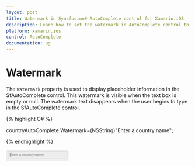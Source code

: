 ```yaml
---
layout: post
title: Watermark in Syncfusion® AutoComplete control for Xamarin.iOS
description: Learn how to set the watermark in AutoComplete control to provide helpful placeholder text for users.
platform: xamarin.ios
control: AutoComplete
documentation: ug
---
```


# Watermark

The `Watermark` property is used to display placeholder information in the SfAutoComplete control. This watermark is visible when the text box is empty or null. The watermark text disappears when the user begins to type in the SfAutoComplete control.

{% highlight C# %}

countryAutoComplete.Watermark=(NSString)"Enter a country name";

{% endhighlight %}

![Input field with watermark text](images/watermark.png)
